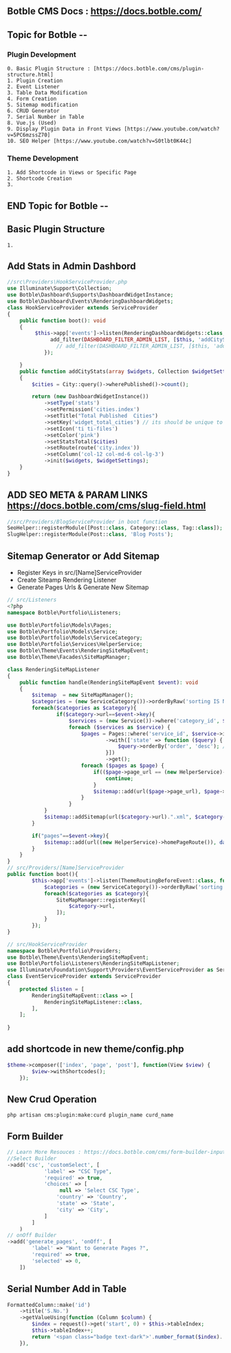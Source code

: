 ## Botble CMS Docs : https://docs.botble.com/

## Topic for Botble  -- 
### Plugin Development
    0. Basic Plugin Structure : [https://docs.botble.com/cms/plugin-structure.html]
    1. Plugin Creation
    2. Event Listener 
    3. Table Data Modification
    4. Form Creation
    5. Sitemap modification
    6. CRUD Generator
    7. Serial Number in Table
    8. Vue.js (Used)
    9. Display Plugin Data in Front Views [https://www.youtube.com/watch?v=5PC6mzssZ70]
    10. SEO Helper [https://www.youtube.com/watch?v=S0tlbt0K44c]
### Theme Development
    1. Add Shortcode in Views or Specific Page
    2. Shortcode Creation
    3. 
## END Topic for Botble  --

## Basic Plugin Structure
    1. 
    
## Add Stats in Admin Dashbord
```php
//src\Providers\HookServiceProvider.php
use Illuminate\Support\Collection;
use Botble\Dashboard\Supports\DashboardWidgetInstance;
use Botble\Dashboard\Events\RenderingDashboardWidgets;
class HookServiceProvider extends ServiceProvider
{
    public function boot(): void
    {
         $this->app['events']->listen(RenderingDashboardWidgets::class, function () {
              add_filter(DASHBOARD_FILTER_ADMIN_LIST, [$this, 'addCityStats'], 1, 3);
                // add_filter(DASHBOARD_FILTER_ADMIN_LIST, [$this, 'addStateStats'], 2, 3);
            });

    }
    public function addCityStats(array $widgets, Collection $widgetSettings): array
    {
        $cities = City::query()->wherePublished()->count();

        return (new DashboardWidgetInstance())
            ->setType('stats')
            ->setPermission('cities.index')
            ->setTitle("Total Published  Cities")
            ->setKey('widget_total_cities') // its should be unique to display in admin dashbord
            ->setIcon('ti ti-files')
            ->setColor('pink')
            ->setStatsTotal($cities)
            ->setRoute(route('city.index'))
            ->setColumn('col-12 col-md-6 col-lg-3')
            ->init($widgets, $widgetSettings);
    }
}
```
## ADD SEO META & PARAM LINKS  https://docs.botble.com/cms/slug-field.html
```php
//src/Providers/BlogServiceProvider in boot function
SeoHelper::registerModule([Post::class, Category::class, Tag::class]);
SlugHelper::registerModule(Post::class, 'Blog Posts');
```
## Sitemap Generator or Add Sitemap        
- Register Keys in src/[Name]ServiceProvider
- Create Siteamp Rendering Listener
- Generate Pages Urls & Generate New Sitemap  
```php
// src/Listeners
<?php
namespace Botble\Portfolio\Listeners;

use Botble\Portfolio\Models\Pages;
use Botble\Portfolio\Models\Service;
use Botble\Portfolio\Models\ServiceCategory;
use Botble\Portfolio\Services\HelperService;
use Botble\Theme\Events\RenderingSiteMapEvent;
use Botble\Theme\Facades\SiteMapManager;

class RenderingSiteMapListener
{
    public function handle(RenderingSiteMapEvent $event): void
    {
        $sitemap  = new SiteMapManager();
        $categories = (new ServiceCategory())->orderByRaw('sorting IS NULL, sorting ASC')->get();
        foreach($categories as $category){
                if($category->url==$event->key){
                    $services = (new Service())->where('category_id', $category->id)->get();   
                    foreach ($services as $service) {
                        $pages = Pages::where('service_id', $service->id)
                                ->with(['state' => function ($query) {
                                    $query->orderBy('order', 'desc'); // Sort states when eager loading
                                }])
                                ->get();
                        foreach ($pages as $page) {
                            if(($page->page_url == (new HelperService)->homePageRoute())){
                                continue;
                            }
                            $sitemap::add(url($page->page_url), $page->created_at, "0.8", 'monthly');
                        }
                    }
            }
            $sitemap::addSitemap(url($category->url).".xml", $category->updated_at); 
        }

        if("pages"==$event->key){
            $sitemap::add(url((new HelperService)->homePageRoute()), date('Y-m-d H:m'), "1.0", 'daily');
        }
    }
}
// src/Providers/[Name]ServiceProvider
public function boot(){
        $this->app['events']->listen(ThemeRoutingBeforeEvent::class, function () {
            $categories = (new ServiceCategory())->orderByRaw('sorting IS NULL, sorting ASC')->get();
            foreach($categories as $category){
                SiteMapManager::registerKey([
                    $category->url,
                ]);
            }
        });
}

// src/HookServiceProvider
namespace Botble\Portfolio\Providers;
use Botble\Theme\Events\RenderingSiteMapEvent;
use Botble\Portfolio\Listeners\RenderingSiteMapListener;
use Illuminate\Foundation\Support\Providers\EventServiceProvider as ServiceProvider;
class EventServiceProvider extends ServiceProvider
{
    protected $listen = [
        RenderingSiteMapEvent::class => [
            RenderingSiteMapListener::class,
        ],
    ];
    
}

```

## add shortcode in new theme/config.php 
```php
$theme->composer(['index', 'page', 'post'], function(View $view) {
        $view->withShortcodes();
    });
```

## New Crud Operation
```
php artisan cms:plugin:make:curd plugin_name curd_name
```

## Form Builder
```php
// Learn More Resouces : https://docs.botble.com/cms/form-builder-input-fields.html
//Select Builder
->add('csc', 'customSelect', [
            'label' => "CSC Type",
            'required' => true,
            'choices' => [
                 null => 'Select CSC Type',
                'country' => 'Country',
                'state' => 'State',
                'city' => 'City',
            ]
        ]
    )
// onOff Builder
->add('generate_pages', 'onOff', [
        'label' => "Want to Generate Pages ?",
        'required' => true,
        'selected' => 0,
    ])
```
## Serial Number Add in Table
```php
FormattedColumn::make('id')
    ->title('S.No.')
    ->getValueUsing(function (Column $column) {
        $index = request()->get('start', 0) + $this->tableIndex;
        $this->tableIndex++;
        return '<span class="badge text-dark">'.number_format($index).'</span>';
    }),
```

